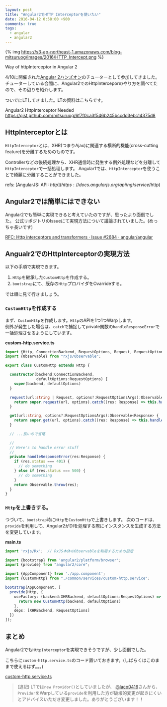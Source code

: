 ```yaml
---
layout: post
title: "Angular2でHTTP Interceptorを使いたい"
date: 2016-04-12 0:58:00 +900
comments: true
tags:
  - angular
  - angular2
---
```


{% img https://s3-ap-northeast-1.amazonaws.com/blog-mitsuruog/images/2016/HTTP_Intercept.png %}

Way of httpInterceptor in Angular 2

4/10に開催された[Angular 2ハンズオン](http://connpass.com/event/28985/)のチューターとして参加してきました。  
チューターしている合間に、Angular2でのHttpInterceporのやり方を調べてたので、その辺りを紹介します。

<!-- more -->

ついでにLTしてきました。LTの資料はこちらです。

Angular2 HttpInterceptor Needed  
<https://gist.github.com/mitsuruog/6f7f0ca3f546b245bccdd3ebc14375d8>

## HttpInterceptorとは

`HttpInterceptor`とは、XHR(つまりAjax)に関連する横断的機能(cross-cutting feature)を分離するためのものです。

Controllerなどの後続処理から、XHR通信時に発生する例外処理などを分離して`HttpInterceptor`で一括処理します。
Angular1では、`HttpInterceptor`を使うことで綺麗に分離することができました。

refs: [AngularJS: API: $http](https://docs.angularjs.org/api/ng/service/$http)

## Angular2では簡単にはできない

Angular2でも簡単に実現できると考えていたのですが、思ったより面倒でした。
公式リポジトリのIssueにて実現方法について議論されていました。(めっちゃ長いです)

[RFC: Http interceptors and transformers · Issue #2684 · angular/angular](https://github.com/angular/angular/issues/2684) 

## Angualr2でのHttpInterceptorの実現方法

以下の手順で実現できます。

1. `Http`を継承した`CustomHttp`を作成する。
1. `bootstrap`にて、既存の`Http`プロバイダをOvarrideする。

では順に見て行きましょう。

### `CustomHttp`を作成する

まず、`CustomHttp`を作成します。`Http`のAPIを1つ1つWarpします。  
例外が発生した場合は、`catch`で捕捉してprivate関数の`handleResponseError`で一括処理させるようにしています。

**custom-http.service.ts**
```ts
import {Http, ConnectionBackend, RequestOptions, Request, RequestOptionsArgs, Response} from "angular2/http";
import {Observable} from "rxjs/Observable";

export class CustomHttp extends Http {

  constructor(backend:ConnectionBackend,
              defaultOptions:RequestOptions) {
    super(backend, defaultOptions)
  }

  request(url:string | Request, options?:RequestOptionsArgs):Observable<Response> {
    return super.request(url, options).catch((res: Response) => this.handleResponseError(res));
  }

  get(url:string, options?:RequestOptionsArgs):Observable<Response> {
    return super.get(url, options).catch((res: Response) => this.handleResponseError(res));
  }

  // ...長いので省略

  //
  // Here's to handle error stuff
  // 
  private handleResponseError(res:Response) {
    if (res.status === 401) {
      // do something
    } else if (res.status === 500) {
      // do something
    }
    return Observable.throw(res);
  }
}
```

### `Http`を上書きする。

つづいて、`bootstrap`時に`Http`を`CustomHttp`で上書きします。
次のコードは、`provide`を利用して、Angular2がDIを処理する際にインスタンスを生成する方法を変更しています。

**main.ts**
```ts
import 'rxjs/Rx';  // RxJS本体のObservableを利用するための設定

import {bootstrap} from 'angular2/platform/browser';
import {provide} from "angular2/core";

import {AppComponent} from './app.component';
import {CustomHttp} from "./common/services/custom-http.service";

bootstrap(AppComponent, [
  provide(Http, {
    useFactory: (backend:XHRBackend, defaultOptions:RequestOptions) => {
      return new CustomHttp(backend, defaultOptions)
    },
    deps: [XHRBackend, RequestOptions]
  })
]);
```

## まとめ

Angular2でも`HttpInterceptor`を実現できそうですが、少し面倒でした。

こちらに`custom-http.service.ts`のコード置いておきます。(しばらくはこのままで使えるはず。。。)

[custom-http.service.ts](https://gist.github.com/mitsuruog/6f7f0ca3f546b245bccdd3ebc14375d8#file-custom-http-service-ts)

> (追記)
LTでは`new Providor()`としていましたが、 [@laco0416](https://twitter.com/laco0416)さんから、
`Providor`をWarpしている`provide`を利用した方が破壊的変更が起きにくいとアドバイスいただき変更しました。ありがとうございます！！
